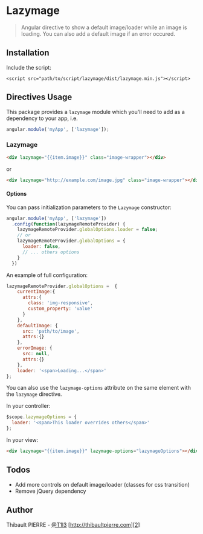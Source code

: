 # Lazymage

> Angular directive to show a default image/loader while an image is loading. You can also add a default image if an error occured.

## Installation

Include the script:

`<script src="path/to/script/lazymage/dist/lazymage.min.js"></script>`

## Directives Usage

This package provides a `lazymage` module which you'll need to add as a dependency to your app, i.e.

```javascript
angular.module('myApp', ['lazymage']);
```

### Lazymage

```html
<div lazymage="{{item.image}}" class="image-wrapper"></div>
```

or

```html
<div lazymage="http://example.com/image.jpg" class="image-wrapper"></div>
```

#### Options

You can pass initialization parameters to the `Lazymage` constructor:

```javascript
angular.module('myApp', ['lazymage'])
  .config(function(lazymageRemoteProvider) {
    lazymageRemoteProvider.globalOptions.loader = false;
    // or
    lazymageRemoteProvider.globalOptions = {
      loader: false,
      // ... others options
    }
  })
```

 An example of full configuration:

```javascript
lazymageRemoteProvider.globalOptions =  {
    currentImage:{
      attrs:{
        class: 'img-responsive',
        custom_property: 'value'
      }
    },
    defaultImage: {
      src: 'path/to/image',
      attrs:{}
    },
    errorImage: {
      src: null,
      attrs:{}
    },
    loader: '<span>Loading...</span>'
};
```
You can also use the `lazymage-options` attribute on the same element with the `lazymage` directive.

In your controller:

```javascript
$scope.lazymageOptions = {
  loader: '<span>This loader overrides others</span>'
};
```

In your view:

```html
<div lazymage="{{item.image}}" lazymage-options="lazymageOptions"></div>
```

## Todos

  - Add more controls on default image/loader (classes for css transition)
  - Remove jQuery dependency

## Author

Thibault PIERRE - [@T1l3][1]
[http://thibaultpierre.com][2]


  [1]: http://twitter.com/T1l3
  [2]: http://thibaultpierre.com